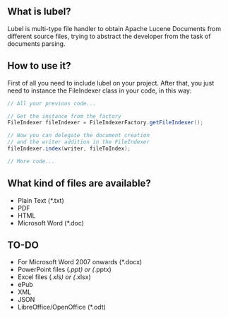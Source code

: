 ## What is lubel?
Lubel is multi-type file handler to obtain Apache Lucene Documents from different source files, trying to abstract the developer from the task of documents parsing.

## How to use it?
First of all you need to include lubel on your project. After that, you just need to instance the FileIndexer class in your code, in this way:

```java
// All your previous code...

// Get the instance from the factory
FileIndexer fileIndexer = FileIndexerFactory.getFileIndexer();

// Now you can delegate the document creation 
// and the writer addition in the FileIndexer
fileIndexer.index(writer, fileToIndex);

// More code...
```

## What kind of files are available?
* Plain Text (*.txt)
* PDF
* HTML
* Microsoft Word (*.doc)

## TO-DO
* For Microsoft Word 2007 onwards (*.docx)
* PowerPoint files (*.ppt) or (*.pptx)
* Excel files (*.xls) or (*.xlsx)
* ePub
* XML
* JSON
* LibreOffice/OpenOffice (*.odt)